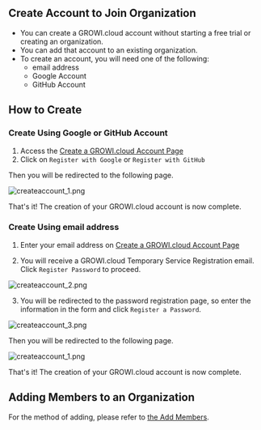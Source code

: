 ## Create Account to Join Organization

- You can create a GROWI.cloud account without starting a free trial or creating an organization.
- You can add that account to an existing organization.
- To create an account, you will need one of the following:
  - email address
  - Google Account
  - GitHub Account

## How to Create

### Create Using Google or GitHub Account

1. Access the [Create a GROWI.cloud Account Page](https://growi.cloud/create-account-only)
1. Click on `Register with Google` or `Register with GitHub`

Then you will be redirected to the following page.

<img :src="$withBase('/assets/images/en/createaccount_1.png')" alt="createaccount_1.png">

That's it! The creation of your GROWI.cloud account is now complete.

### Create Using email address

1. Enter your email address on [Create a GROWI.cloud Account Page](https://growi.cloud/create-account-only)

<!-- 2. `GROWI.cloud サービス仮登録` メールが届くので、`パスワード登録を完了する` をクリック -->
<!-- TODO:ボタン文言は英語版メール見てかえる -->
2. You will receive a GROWI.cloud Temporary Service Registration email. Click `Register Password` to proceed.

<img :src="$withBase('/assets/images/en/createaccount_2.png')" alt="createaccount_2.png">

<!-- 3. パスワード登録ページに移動するので、フォームに入力して`パスワードを登録` をクリック -->
3. You will be redirected to the password registration page, so enter the information in the form and click `Register a Password`.

<img :src="$withBase('/assets/images/en/createaccount_3.png')" alt="createaccount_3.png">

Then you will be redirected to the following page.

<img :src="$withBase('/assets/images/en/createaccount_1.png')" alt="createaccount_1.png">

That's it! The creation of your GROWI.cloud account is now complete.

<!-- ## 組織へのメンバー追加 -->
## Adding Members to an Organization

<!-- 追加方法は[メンバーの追加](https://growi.cloud/help/ja/cloud/organization.html#%E3%83%A1%E3%83%B3%E3%83%8F%E3%82%99%E3%83%BC%E3%81%AE%E8%BF%BD%E5%8A%A0)をご参照ください。 -->
For the method of adding, please refer to [the Add Members](https://growi.cloud/help/en/cloud/organization.html#add-members).

